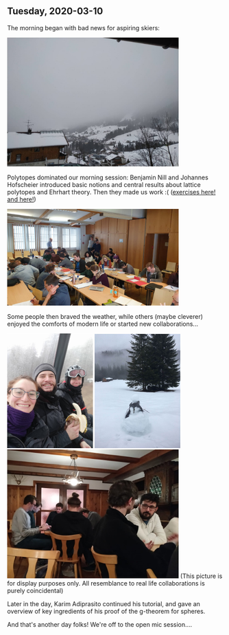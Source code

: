 ---
---
## Tuesday, 2020-03-10 

The morning began with bad news for aspiring skiers:


<img src="./pics/blank.jpg" width="400">


Polytopes dominated our morning session: Benjamin Nill and Johannes Hofscheier introduced basic notions and central results about lattice polytopes and Ehrhart theory. Then they made us work :( ([exercises here!](./exercises/day1basics.pdf) [and here!](./exercises/day1ehrhart.pdf))

<img src="./pics/exercise.jpg" width="400">

Some people then braved the weather, while others (maybe cleverer) enjoyed the comforts of modern life or started new collaborations...

<img src="./pics/ski.jpg" width="200">
<img src="./pics/snowman.jpg" width="200">

<img src="./pics/indoor.jpg" width="400">
(This picture is for display purposes only. All resemblance to real life collaborations is purely coincidental)

Later in the day, Karim Adiprasito continued his tutorial, and gave an overview of key ingredients of his proof of the g-theorem for spheres.

And that's another day folks! We're off to the open mic session....

